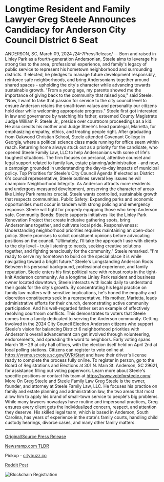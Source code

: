 # Longtime Resident and Family Lawyer Greg Steele Announces Candidacy for Anderson City Council District 6 Seat

ANDERSON, SC, March 09, 2024 /24-7PressRelease/ -- Born and raised in Linley Park as a fourth-generation Andersonian, Steele aims to leverage his strong ties to the area, professional experience, and family's legacy of public service to represent his hometown neighborhood and surrounding districts.   If elected, he pledges to manage future development responsibly, reinforce safe neighborhoods, and bring Andersonians together around shared spaces - upholding the city's character while advancing towards sustainable growth.  "From a young age, my parents showed me the importance of giving back to the community that raised you," said Steele. "Now, I want to take that passion for service to the city council level to ensure Anderson retains the small-town values and personality our citizens hold dear while welcoming appropriate progress."  Steele first got interested in law and governance by watching his father, esteemed County Magistrate Judge William P. Steele Jr., preside over courtroom proceedings as a kid. He also credits his mother and Judge Steele's head paralegal, Marietta, for emphasizing empathy, ethics, and treating people right. After graduating from Oakwood Christian School, Steele attended Covenant College in Georgia, where a political science class made running for office seem within reach.  Returning home always stuck out as a priority for the candidate, who opened Steele Family Law, LLC to help Andersonians with some of life's toughest situations. The firm focuses on personal, attentive counsel and legal support related to family law, estate planning/administration - and now, a campaign grounded in understanding the day-to-day impacts of municipal policy.  Top Priorities for Steele's City Council Agenda  If elected as District 6's council representative, Steele outlines several key issues he will champion:  Neighborhood Integrity: As Anderson attracts more residents and undergoes measured development, preserving the character of areas like Linley Park remains crucial. Steele wants controlled, sustainable growth that respects communities.  Public Safety: Expanding parks and economic opportunities must occur in tandem with strong policing and emergency response. Steele will fight for properly equipping those who keep Anderson safe.  Community Bonds: Steele supports initiatives like the Linley Park Renovation Project that create inclusive gathering spots, bring Andersonians together, and cultivate local pride.  Responsiveness: Understanding neighborhood priorities requires maintaining an open-door policy. Steele promises to solicit constituent opinions before advocating positions on the council.  "Ultimately, I'll take the approach I use with clients to the city level – truly listening to needs, seeking creative solutions together, and fighting tenaciously for the community," Steele remarked. "I'm ready to serve my hometown to build on the special place it is while navigating toward a bright future."  Steele's Longstanding Anderson Roots  Between his personal background, professional experience, and family reputation, Steele enters his first political race with robust roots in the tight-knit Anderson community.  As a longtime Linley Park resident and business owner located downtown, Steele interacts with locals daily to understand their goals for the city's growth. By concentrating his legal practice on family law matters with sensitive implications, he's honed the empathy and discretion constituents seek in a representative.  His mother, Marietta, leads administrative efforts for their church, demonstrating active community participation. And his well-regarded father set an example of effectively resolving courtroom conflicts. This demonstrates to voters that Steele comes from a family dedicated to serving the Anderson community.  Getting Involved in the 2024 City Council Election  Anderson citizens who support Steele's vision for balancing District 6 neighborhood priorities with Anderson's overall advancement can get involved through volunteering, endorsements, and spreading the word to neighbors.  Early voting spans March 18 – 29 at city hall offices, with the election itself held on April 2nd at local polling stations. Citizens can register to vote online at https://vrems.scvotes.sc.gov/OVR/Start and have their driver's license ready to complete the process fully online. To register in person, go to the Board of Registrations and Elections at 301 N. Main St. Anderson, SC 29621, for assistance filling out voting paperwork.  Learn more about Steele's specific positions or contact his team at https://www.voteforsteele.com/.  More On Greg Steele and Steele Family Law  Greg Steele is the owner, founder, and attorney at Steele Family Law, LLC. He focuses his practice on family and estate planning and administration law, the two areas that most allow him to apply his brand of small-town service to people's big problems.   While many lawyers nowadays have routine and impersonal practices, Greg ensures every client gets the individualized concern, respect, and attention they deserve. His skilled legal team, which is based in Anderson, South Carolina, has years of experience in the state's family courts, handling child custody hearings, divorce cases, and many other family matters. 

---

[Original/Source Press Release](https://www.24-7pressrelease.com/press-release/509145/longtime-resident-and-family-lawyer-greg-steele-announces-candidacy-for-anderson-city-council-district-6-seat)
                    

[Newsramp.com TLDR](https://newsramp.com/curated-news/greg-steele-candidate-for-city-council-promises-sustainable-growth-and-community-unity/5d92b531562f5494d3480644780ddb6d) 


Pickup - [citybuzz.co](https://citybuzz.co/2024/03/09/anderson-native-greg-steele-launches-city-council-campaign)
 



[Reddit Post](https://www.reddit.com/r/newsramp/comments/1bbh148/greg_steele_candidate_for_city_council_promises/) 



![Blockchain Registration](https://cdn.newsramp.app/24-7PressRelease/qrcode/243/10/chipPTDl.webp)